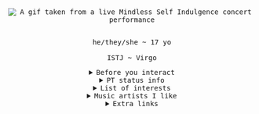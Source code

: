 <kbd align="center">
<div align="center">
  <img src="https://i.ibb.co/99GRbt04/jimmy-urine-msi.gif" alt="A gif taken from a live Mindless Self Indulgence concert performance"><br><br>
  <p>he/they/she ~ 17 yo <br><br>
  ISTJ ~ Virgo</p>

  <details>
    <summary>Before you interact</summary>
    <br>
    <p>- I rather have mutuals in my age range (16-19) <br>
    - I really don't have a specific DNI list; if you're a creep or whatever, I'll just block <br>
    - I typically am not the first one to speak, but feel free to strike up a convo</p>
  </details>
  
  <details>
    <summary>PT status info</summary>
    <br>
    <p>
      <img src="https://placehold.co/14/7DDA58/7DDA58.png" alt="Online"> - Open for interaction <br>
      <img src="https://placehold.co/14/F3CC31/F3CC31.png" alt="Away"> - Currently away from keyboard; Whisper me to interact <br>
      <img src="https://placehold.co/14/E4080A/E4080A.png" alt="Busy"> - Occupied with something else, but in-game; Interact later <br>
      <img src="https://placehold.co/14/1C7FE9/1C7FE9.png" alt="Looking for chat"> - Looking for interaction; I usually use this when I'm bored
    </p>
  </details>

  <details>
    <summary>List of interests</summary>
    <br>
    <p>Immersive daydreaming <br>
    70s fashion <br>
    Video-game engines <br>
    SpongeBob SquarePants <br>
    Cognitive function stacks / MBTI types <br>
    Old technology <br>
    Whatever I'm hyperfixating on</p>
  </details>

  <details>
    <summary>Music artists I like</summary>
    <br>
    <p>Oingo Boingo <br>
    Jamiroquai <br>
    Mindless Self Indulgence <br>
    The Cardigans <br>
    N.E.R.D</p>
  </details>

  <details>
    <summary>Extra links</summary>
    <br>
    <p><a href="https://en.pronouns.page/@rottenEgghead">pronouns.page</a></p>
  </details>
</div>
</kbd>
